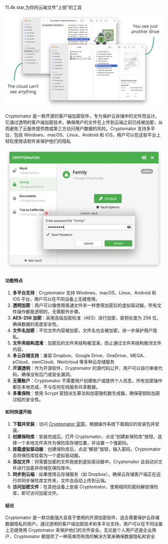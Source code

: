11.4k star,为你的云端文件“上锁”的工具

![](image-1.png)

Cryptomator 是一款开源的客户端加密软件，专为保护云存储中的文件而设计。它通过透明的客户端加密技术，确保用户的文件在上传到云端之前已经被加密，从而避免了云服务提供商或第三方访问用户数据的风险。Cryptomator 支持多平台，包括 Windows、macOS、Linux、Android 和 iOS，用户可以在这些平台上轻松使用该软件来保护他们的隐私

![](image.png)

#### 功能特点

1. **多平台支持**：Cryptomator 支持 Windows、macOS、Linux、Android 和 iOS 平台，用户可以在不同设备上无缝使用。
2. **透明加密**：用户可以像使用普通文件夹一样使用加密后的虚拟驱动器，所有文件操作都是透明的，无需额外步骤。
3. **AES-256 加密**：采用高级加密标准（AES）进行加密，密钥长度为 256 位，确保数据的高度安全性。
4. **文件名加密**：不仅文件内容被加密，文件名也会被加密，进一步保护用户隐私。
5. **文件夹结构混淆**：加密后的文件夹结构被混淆，防止通过文件夹结构推测文件内容。
6. **多云存储支持**：兼容 Dropbox、Google Drive、OneDrive、MEGA、pCloud、ownCloud、Nextcloud 等多种云存储服务
7. **开源透明**：作为开源软件，Cryptomator 的源代码公开，用户可以自行审查代码，确保没有后门或安全漏洞。
8. **无需账户**：Cryptomator 不需要用户创建账户或提供个人信息，所有加密操作都在本地完成，不与任何在线服务共享数据。
9. **多重保险**：使用 Scrypt 密钥派生算法和加密随机数生成器，确保密钥和加密过程的安全性。

#### 如何快速开始

1. **下载并安装**：访问 [Cryptomator 官网](https://cryptomator.org/)，根据操作系统下载相应的安装包并安装。
2. **创建保险库**：安装完成后，打开 Cryptomator，点击“创建新保险库”按钮，选择一个本地文件夹作为保险库存储位置，并设置一个强密码。
3. **挂载虚拟驱动器**：创建保险库后，点击“解锁”按钮，输入密码，Cryptomator 会将保险库挂载为一个虚拟驱动器。
4. **添加文件**：将需要加密的文件拖放到虚拟驱动器中，Cryptomator 会自动对文件进行加密并存储在保险库中。
5. **同步到云端**：如果使用云存储服务（如 Dropbox），确保云存储客户端正在运行并同步保险库文件夹，文件会自动上传到云端。
6. **访问加密文件**：在其他设备上安装 Cryptomator，使用相同的密码解锁保险库，即可访问加密文件。

#### 结论

Cryptomator 是一款功能强大且易于使用的开源加密软件，适合需要保护云存储数据隐私的用户。通过透明的客户端加密技术和多平台支持，用户可以在不同设备上无缝使用 Cryptomator 来保护他们的文件安全。无论是个人用户还是企业用户，Cryptomator 都提供了一种简单而有效的解决方案来确保数据隐私和安全

